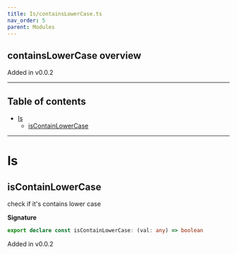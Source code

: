 ```yaml
---
title: Is/containsLowerCase.ts
nav_order: 5
parent: Modules
---
```


## containsLowerCase overview

Added in v0.0.2

---

<h2 class="text-delta">Table of contents</h2>

- [Is](#is)
  - [isContainLowerCase](#iscontainlowercase)

---

# Is

## isContainLowerCase

check if it's contains lower case

**Signature**

```ts
export declare const isContainLowerCase: (val: any) => boolean
```

Added in v0.0.2

